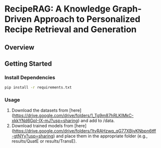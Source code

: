 # RecipeRAG: A Knowledge Graph-Driven Approach to Personalized Recipe Retrieval and Generation

## Overview

## Getting Started

### Install Dependencies

```bash
pip install -r requirements.txt
```

### Usage

1. Download the datasets from [here] (<https://drive.google.com/drive/folders/1_Tg9m87hRLKIMkC-xkkYNd6GpI-IX-mJ?usp=sharing>) and add to /data.
2. Download trained models from [here] (<https://drive.google.com/drive/folders/1tvRAHzwq_qG77XBjyKNbpn6tff-gtNYy?usp=sharing>) and place them in the appropriate folder (e.g., results/QuatE or results/TransE).